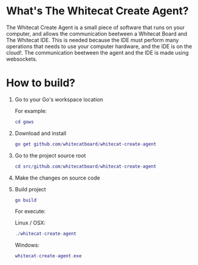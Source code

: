 # What's The Whitecat Create Agent?

The Whitecat Create Agent is a small piece of software that runs on your computer, and allows the communication beetween a Whitecat Board and The Whitecat IDE. This is needed because the IDE must perform many operations that needs to use your computer hardware, and the IDE is on the cloud!. The communication beetween the agent and the IDE is made using websockets.

# How to build?

1. Go to your Go's workspace location

   For example:

   ```lua
   cd gows
   ```

1. Download and install

   ```lua
   go get github.com/whitecatboard/whitecat-create-agent
   ```

1. Go to the project source root

   ```lua
   cd src/github.com/whitecatboard/whitecat-create-agent
   ```

1. Make the changes on source code

1. Build project

   ```lua
   go build
   ```
   
   For execute:
   
   Linux / OSX:
   
   ```lua
   ./whitecat-create-agent
   ```
   
   Windows:
   
   ```lua
   whitecat-create-agent.exe
   ```




